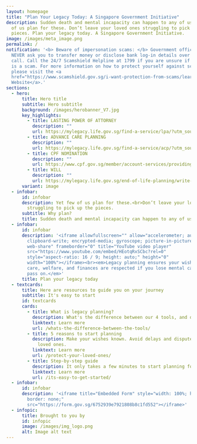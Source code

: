 ```yaml
---
layout: homepage
title: "Plan Your Legacy Today: A Singapore Government Initiative"
description: Sudden death and mental incapacity can happen to any of us. Yet few
  of us plan for these. Don’t leave your loved ones struggling to pick up the
  pieces. Plan your legacy today. A Singapore Government Initiative.
image: /images/meta_image.png
permalink: /
notification: '<b> Beware of impersonation scams: </b> Government officials will
  NEVER ask you to transfer money or disclose bank log-in details over a phone
  call. Call the 24/7 Scamshield Helpline at 1799 if you are unsure if something
  is a scam. For more information on how to protect yourself against scams,
  please visit the <a
  href="https://www.scamshield.gov.sg/i-want-protection-from-scams/learn-to-recognise-scams/government-officials-impersonation-scams/">ScamShield
  Website</a>.'
sections:
  - hero:
      title: Hero title
      subtitle: Hero subtitle
      background: /images/herobanner_V7.jpg
      key_highlights:
        - title: LASTING POWER OF ATTORNEY
          description: ""
          url: https://mylegacy.life.gov.sg/find-a-service/lpa/?utm_source=PYLhome&utm_medium=referral&utm_campaign=PYLT
        - title: ADVANCE CARE PLANNING
          description: ""
          url: https://mylegacy.life.gov.sg/find-a-service/acp/?utm_source=PYLhome&utm_medium=referral&utm_campaign=PYLT
        - title: CPF NOMINATION
          description: ""
          url: https://www.cpf.gov.sg/member/account-services/providing-for-your-loved-ones/making-a-cpf-nomination/?utm_source=PYLhome&utm_medium=referral&utm_campaign=PYLT
        - title: WILL
          description: ""
          url: https://mylegacy.life.gov.sg/end-of-life-planning/write-a-will/?utm_source=PYLhome&utm_medium=referral&utm_campaign=PYLT
      variant: image
  - infobar:
      id: infobar
      description: Yet few of us plan for these.<br>Don’t leave your loved ones
        struggling to pick up the pieces.
      subtitle: Why plan?
      title: Sudden death and mental incapacity can happen to any of us.
  - infobar:
      id: infobar
      description: '<iframe allowfullscreen="" allow="accelerometer; autoplay;
        clipboard-write; encrypted-media; gyroscope; picture-in-picture;
        web-share" frameborder="0" title="YouTube video player"
        src="https://www.youtube.com/embed/HEotqRxSCbc?rel=0"
        style="aspect-ratio: 16 / 9; height: auto;" height="0"
        width="100%"></iframe><br><em>Legacy planning ensures your wishes for
        care, welfare, and finances are respected if you lose mental capacity or
        pass on.</em>'
      title: Plan your legacy today
  - textcards:
      title: Here are resources to guide you on your journey
      subtitle: It's easy to start
      id: textcards
      cards:
        - title: What is legacy planning?
          description: What's the difference between our 4 tools, and do you need all 4?
          linktext: Learn more
          url: /whats-the-difference-between-the-tools/
        - title: 5 reasons to start planning
          description: Make your wishes known. Avoid delays and disputes. Protect your
            loved ones.
          linktext: Learn more
          url: /protect-your-loved-ones/
        - title: Step-by-step guide
          description: It only takes a few minutes to start planning for the unexpected.
          linktext: Learn more
          url: /its-easy-to-get-started/
  - infobar:
      id: infobar
      description: '<iframe title="Embedded Form" style="width: 100%; height: 750px;
        border: none;"
        src="https://form.gov.sg/6752939e7921808b8c1fd552"></iframe>'
  - infopic:
      title: Brought to you by
      id: infopic
      image: /images/img_logo.png
      alt: Image alt text
---
```

